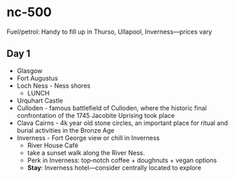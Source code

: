 # nc-500

Fuel/petrol: Handy to fill up in Thurso, Ullapool, Inverness—prices vary

## Day 1

- Glasgow
- Fort Augustus
- Loch Ness - Ness shores
  - LUNCH
- Urquhart Castle
- Culloden - famous battlefield of Culloden, where the historic final confrontation of the 1745 Jacobite Uprising took place
- Clava Cairns - 4k year old stone circles, an important place for ritual and burial activities in the Bronze Age
- Inverness - Fort George view or chill in Inverness
  - River House Café
  - take a sunset walk along the River Ness.
  - Perk in Inverness: top‑notch coffee + doughnuts + vegan options 
  - **Stay**: Inverness hotel—consider centrally located to explore
